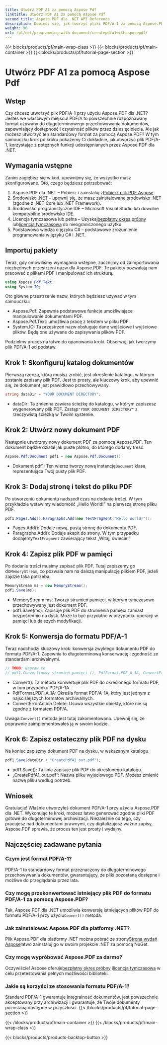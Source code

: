 ```yaml
---
title: Utwórz PDF A1 za pomocą Aspose Pdf
linktitle: Utwórz PDF A1 za pomocą Aspose Pdf
second_title: Aspose.PDF dla .NET API Reference
description: Dowiedz się, jak tworzyć pliki PDF/A-1 za pomocą Aspose.PDF dla .NET w tym szczegółowym samouczku. Przewodnik krok po kroku z przykładami kodu i wyjaśnieniami.
weight: 90
url: /pl/net/programming-with-document/createpdfa1withasposepdf/
---
```


{{< blocks/products/pf/main-wrap-class >}}
{{< blocks/products/pf/main-container >}}
{{< blocks/products/pf/tutorial-page-section >}}

# Utwórz PDF A1 za pomocą Aspose Pdf

## Wstęp

Czy chcesz utworzyć plik PDF/A-1 przy użyciu Aspose.PDF dla .NET? Jesteś we właściwym miejscu! PDF/A to powszechnie rozpoznawany format używany do długoterminowego przechowywania dokumentów, zapewniający dostępność i czytelność plików przez dziesięciolecia. Ale jak możesz utworzyć ten standardowy format za pomocą Aspose.PDF? W tym samouczku krok po kroku pokażemy Ci dokładnie, jak utworzyć plik PDF/A-1, korzystając z potężnych funkcji udostępnianych przez Aspose.PDF dla .NET.

## Wymagania wstępne

Zanim zagłębisz się w kod, upewnijmy się, że wszystko masz skonfigurowane. Oto, czego będziesz potrzebować:

1.  Aspose.PDF dla .NET – Pobierz i zainstaluj z[Pobierz plik PDF Aspose](https://releases.aspose.com/pdf/net/).
2. Środowisko .NET – upewnij się, że masz zainstalowane środowisko .NET (zgodne z .NET Core lub .NET Framework).
3. Środowisko programistyczne IDE – Microsoft Visual Studio lub dowolne kompatybilne środowisko IDE.
4. Licencja tymczasowa lub pełna – Uzyskaj[bezpłatny okres próbny](https://releases.aspose.com/) lub[licencja tymczasowa](https://purchase.aspose.com/temporary-license/) do nieograniczonego użytku.
5. Podstawowa wiedza o języku C# – podstawowe zrozumienie programowania w języku C# i .NET.

## Importuj pakiety

Teraz, gdy omówiliśmy wymagania wstępne, zacznijmy od zaimportowania niezbędnych przestrzeni nazw dla Aspose.PDF. Te pakiety pozwalają nam pracować z plikami PDF i manipulować ich strukturą.

```csharp
using Aspose.Pdf.Text;
using System.IO;
```

Oto główne przestrzenie nazw, których będziesz używać w tym samouczku:
- Aspose.Pdf: Zapewnia podstawowe funkcje umożliwiające manipulowanie dokumentami PDF.
- Aspose.Pdf.Text: umożliwia pracę z tekstem w pliku PDF.
- System.IO: Ta przestrzeń nazw obsługuje dane wejściowe i wyjściowe plików. Będą one używane do zapisywania plików PDF.

Podzielmy proces na łatwe do opanowania kroki. Obserwuj, jak tworzymy plik PDF/A-1 od podstaw.

## Krok 1: Skonfiguruj katalog dokumentów

Pierwszą rzeczą, którą musisz zrobić, jest określenie katalogu, w którym zostanie zapisany plik PDF. Jest to prosty, ale kluczowy krok, aby upewnić się, że dokument jest prawidłowo przechowywany.

```csharp
string dataDir = "YOUR DOCUMENT DIRECTORY";
```

- dataDir: Ta zmienna zawiera ścieżkę do katalogu, w którym zapiszesz wygenerowany plik PDF. Zastąp`"YOUR DOCUMENT DIRECTORY"` z rzeczywistą ścieżką w Twoim systemie.

## Krok 2: Utwórz nowy dokument PDF

Następnie utwórzmy nowy dokument PDF za pomocą Aspose.PDF. Ten dokument będzie działał jak puste płótno, do którego dodamy treść.

```csharp
Aspose.Pdf.Document pdf1 = new Aspose.Pdf.Document();
```

-  Dokument pdf1: Ten wiersz tworzy nową instancję`Document` klasa, reprezentująca Twój pusty plik PDF.

## Krok 3: Dodaj stronę i tekst do pliku PDF

Po utworzeniu dokumentu nadszedł czas na dodanie treści. W tym przykładzie wstawimy wiadomość „Hello World!” na pierwszą stronę pliku PDF.

```csharp
pdf1.Pages.Add().Paragraphs.Add(new TextFragment("Hello World!"));
```

- Pages.Add(): Dodaje nową, pustą stronę do dokumentu PDF.
-  Paragraphs.Add(): Dodaje akapit do strony. W tym przypadku dodajemy`TextFragment` zawierający tekst „Witaj, świecie!”

## Krok 4: Zapisz plik PDF w pamięci

 Po dodaniu treści musimy zapisać plik PDF. Tutaj zapiszemy go do`MemoryStream`, co pozwala nam na dalszą manipulację plikiem PDF, jeżeli zajdzie taka potrzeba.

```csharp
MemoryStream ms = new MemoryStream();
pdf1.Save(ms);
```

- MemoryStream ms: Tworzy strumień pamięci, w którym tymczasowo przechowywany jest dokument PDF.
- pdf1.Save(ms): Zapisuje plik PDF do strumienia pamięci zamiast bezpośrednio na dysk. Może to być przydatne w przypadku operacji w pamięci lub dalszych modyfikacji.

## Krok 5: Konwersja do formatu PDF/A-1

Teraz nadchodzi kluczowy krok: konwersja zwykłego dokumentu PDF do formatu PDF/A-1. Zapewnia to długoterminową konserwację i zgodność ze standardami archiwalnymi.

```csharp
// TODO: Napraw to
// pdf1.Convert(nowy strumień pamięci (), PdfFormat.PDF_A_1A, ConvertErrorAction.Delete);
```

- Convert(): Ta metoda konwertuje plik PDF do określonego formatu PDF, w tym przypadku PDF/A-1A.
- PdfFormat.PDF_A_1A: Określa format PDF/A-1A, który jest jednym z najściślejszych formatów archiwalnych.
- ConvertErrorAction.Delete: Usuwa wszystkie obiekty, które nie są zgodne z formatem PDF/A.

 Uwaga:`Convert()` metoda jest tutaj zakomentowana. Upewnij się, że poprawnie zaimplementowałeś ją w swoim kodzie.

## Krok 6: Zapisz ostateczny plik PDF na dysku

Na koniec zapiszmy dokument PDF na dysku, w wskazanym katalogu.

```csharp
pdf1.Save(dataDir + "CreatePdfA1_out.pdf");
```

- pdf1.Save(): Ta linia zapisuje plik PDF do określonego katalogu.
- „CreatePdfA1_out.pdf”: Nazwa pliku wyjściowego PDF. Możesz zmienić nazwę pliku według potrzeb.

## Wniosek

Gratulacje! Właśnie utworzyłeś dokument PDF/A-1 przy użyciu Aspose.PDF dla .NET. Wykonując te kroki, możesz łatwo generować zgodne pliki PDF gotowe do długoterminowej archiwizacji. Niezależnie od tego, czy pracujesz nad dokumentami prawnymi, czy digitalizujesz ważne zapisy, Aspose.PDF sprawia, że proces ten jest prosty i wydajny.

## Najczęściej zadawane pytania

### Czym jest format PDF/A-1?  
PDF/A-1 to standardowy format przeznaczony do długoterminowego przechowywania dokumentów, gwarantujący, że pliki pozostaną dostępne i możliwe do przeglądania przez lata.

### Czy mogę przekonwertować istniejący plik PDF do formatu PDF/A-1 za pomocą Aspose.PDF?  
 Tak, Aspose.PDF dla .NET umożliwia konwersję istniejących plików PDF do formatu PDF/A-1 przy użyciu`Convert()` metoda.

### Jak zainstalować Aspose.PDF dla platformy .NET?  
 Plik Aspose.PDF dla platformy .NET można pobrać ze strony[Strona wydań Aspose](https://releases.aspose.com/pdf/net/)łatwo zainstaluj go w swoim projekcie .NET za pomocą NuGet.

### Czy mogę wypróbować Aspose.PDF za darmo?  
 Oczywiście! Aspose oferuje[bezpłatny okres próbny](https://releases.aspose.com/) i[licencja tymczasowa](https://purchase.aspose.com/temporary-license/) w celu przetestowania pełnych możliwości biblioteki.

### Jakie są korzyści ze stosowania formatu PDF/A-1?  
Standard PDF/A-1 gwarantuje integralność dokumentów, jest powszechnie akceptowany przy archiwizacji i gwarantuje, że Twoje dokumenty pozostaną dostępne w przyszłości.
{{< /blocks/products/pf/tutorial-page-section >}}

{{< /blocks/products/pf/main-container >}}
{{< /blocks/products/pf/main-wrap-class >}}

{{< blocks/products/products-backtop-button >}}
